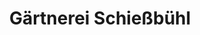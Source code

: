 ---
title: "Gärtnerei Schießbühl"
url: /langenzersdorf/gaertnerei-schiessbuehl/
shop: Garten-Center
---